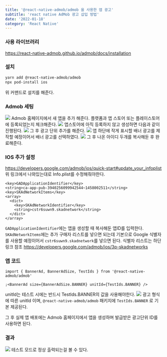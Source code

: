 ```yaml
---
title: '@react-native-admob/admob 을 사용한 앱 광고'
subtitle: 'react native AdMob 광고 삽입 방법'
date: '2022-01-18'
category: 'React Native'
---
```


### 사용 라이브러리

https://react-native-admob.github.io/admob/docs/installation

### 설치

```zsh
yarn add @react-native-admob/admob
npx pod-install ios
```

위 커맨드로 설치를 해준다.

### Admob 세팅

![](https://images.velog.io/images/hojin9622/post/6b2bb864-a47e-48fd-a814-748cdcd97d5a/Screen%20Shot%202022-01-17%20at%2011.32.02%20PM.png)
Admob 홈페이지에서 새 앱을 추가 해준다.
플랫폼과 앱 스토어 또는 플레이스토어에 등록되었는지 체크해준다.
![](https://images.velog.io/images/hojin9622/post/509ad1a6-a69e-4798-b806-1e89ad6a9f04/Screen%20Shot%202022-01-17%20at%2011.42.12%20PM.png)
앱스토어에 아직 등록하지 않고 생성하면 다음과 같이 진행된다.
![](https://images.velog.io/images/hojin9622/post/4f34d223-2e06-4901-bae8-d340a460cd5d/Screen%20Shot%202022-01-17%20at%2011.43.08%20PM.png)
그 후 광고 단위 추가를 해준다.
![](https://images.velog.io/images/hojin9622/post/9abde10c-43d3-41f7-8999-684ee0ef35a2/Screen%20Shot%202022-01-17%20at%2011.43.37%20PM.png)
앱 하단에 작게 표시할 배너 광고를 제작할 예정이어서 배너 광고를 선택하였다.
![](https://images.velog.io/images/hojin9622/post/7c45037b-b4fc-4273-a87f-de3522803abc/image.png)
그 후 나온 아이디 두개를 복사해둔 후 완료해준다.

### IOS 추가 설정

https://developers.google.com/admob/ios/quick-start#update_your_infoplist
위 링크에서 나와있는대로 Info.plist를 수정해줘야한다.

```plist
<key>GADApplicationIdentifier</key>
<string>ca-app-pub-3940256099942544~1458002511</string>
<key>SKAdNetworkItems</key>
<array>
  <dict>
    <key>SKAdNetworkIdentifier</key>
    <string>cstr6suwn9.skadnetwork</string>
  </dict>
</array>
```

`GADApplicationIdentifier`에는 앱을 생성할 때 복사해둔 앱ID를 입력한다.
`SKAdNetworkItems`에는 추가 구매자 리스트를 넣으면 되는데 기본으로 Google 식별자를 사용할 예정이어서 `cstr6suwn9.skadnetwork`를 넣으면 된다.
식별자 리스트는 하단 링크 참조
https://developers.google.com/admob/ios/3p-skadnetworks

### 앱 코드

```tsx
import { BannerAd, BannerAdSize, TestIds } from '@react-native-admob/admob'

;<BannerAd size={BannerAdSize.BANNER} unitId={TestIds.BANNER} />
```

unitId는 테스트 시에는 반드시 TestIds.BANNER의 값을 사용해야한다.
![](https://images.velog.io/images/hojin9622/post/2d9bea19-794e-466f-b437-039d13489b34/Screen%20Shot%202022-01-17%20at%2011.57.44%20PM.png)
광고 형식에 따른 unitId 이며, `@react-native-admob/admob` 패키지에 `TestIds.BANNER` 로 기본 제공된다.

그 후 실제 앱 배포에는 Admob 홈페이지에서 앱을 생성하며 발급받은 광고단위 ID를 사용하면 된다.

### 결과

![](https://images.velog.io/images/hojin9622/post/e8ae2a0f-5869-4f96-881c-064a8d24b1fd/Screen%20Shot%202022-01-18%20at%2012.02.58%20AM.png)
테스트 모드로 정상 출력되는걸 볼 수 있다.
